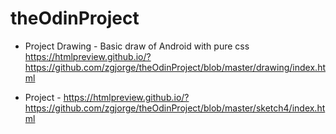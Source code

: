 # theOdinProject
- Project Drawing -
Basic draw of Android with pure css
https://htmlpreview.github.io/?https://github.com/zgjorge/theOdinProject/blob/master/drawing/index.html

- Project -
https://htmlpreview.github.io/?https://github.com/zgjorge/theOdinProject/blob/master/sketch4/index.html
